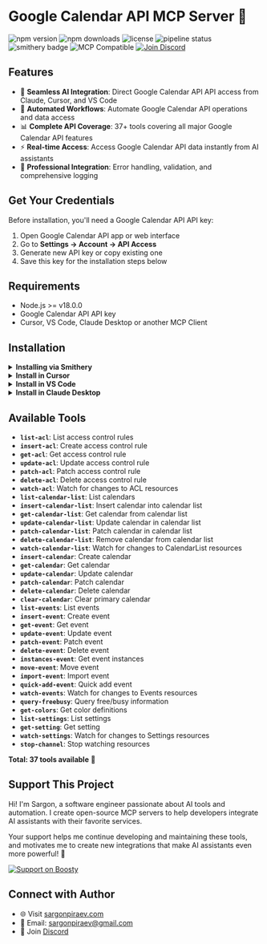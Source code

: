 # Google Calendar API MCP Server 🔧

![npm version](https://img.shields.io/npm/v/@sargonpiraev/google-tasks-mcp-server)
![npm downloads](https://img.shields.io/npm/dw/@sargonpiraev/google-tasks-mcp-server)
![license](https://img.shields.io/github/license/sargonpiraev/google-tasks-mcp-server)
![pipeline status](https://gitlab.com/sargonpiraev/google-tasks-mcp-server/badges/main/pipeline.svg)
![smithery badge](https://smithery.ai/badge/@sargonpiraev/google-tasks-mcp-server)
![MCP Compatible](https://img.shields.io/badge/MCP-Compatible-blue)
[![Join Discord](https://img.shields.io/discord/1331631275464671347?color=7289da&label=Discord&logo=discord)](https://discord.gg/ZsWGxRGj)

## Features

- 🔌 **Seamless AI Integration**: Direct Google Calendar API API access from Claude, Cursor, and VS Code
- 🤖 **Automated Workflows**: Automate Google Calendar API operations and data access
- 📊 **Complete API Coverage**: 37+ tools covering all major Google Calendar API features
- ⚡ **Real-time Access**: Access Google Calendar API data instantly from AI assistants
- 🔧 **Professional Integration**: Error handling, validation, and comprehensive logging

## Get Your Credentials

Before installation, you'll need a Google Calendar API API key:

1. Open Google Calendar API app or web interface
2. Go to **Settings → Account → API Access**
3. Generate new API key or copy existing one
4. Save this key for the installation steps below

## Requirements

- Node.js >= v18.0.0
- Google Calendar API API key
- Cursor, VS Code, Claude Desktop or another MCP Client

## Installation

<details>
<summary><b>Installing via Smithery</b></summary>

To install Google Calendar API MCP Server for any client automatically via [Smithery](https://smithery.ai):

```bash
npx -y @smithery/cli@latest install @sargonpiraev/google-tasks-mcp-server --client <CLIENT_NAME>
```

</details>

<details>
<summary><b>Install in Cursor</b></summary>

#### Cursor One-Click Installation

[![Install MCP Server](https://cursor.com/deeplink/mcp-install-dark.svg)](https://cursor.com/install-mcp?name=@sargonpiraev/google-tasks-mcp-server&config=)

#### Manual Configuration

Add to your Cursor `~/.cursor/mcp.json` file:

```json
{
  "mcpServers": {
    "google-tasks-mcp-server": {
      "command": "npx",
      "args": ["-y", "@sargonpiraev/google-tasks-mcp-server"],
      "env": {
        "GOOGLE-TASKS_CLIENT_ID": "your-google-tasks_client_id",
        "GOOGLE-TASKS_CLIENT_SECRET": "your-google-tasks_client_secret"
      }
    }
  }
}
```

</details>

<details>
<summary><b>Install in VS Code</b></summary>

[![Install in VS Code](https://img.shields.io/badge/VS_Code-Install_MCP-0098FF)](vscode:mcp/install?%7B%22name%22%3A%22google-tasks-mcp-server%22%2C%22command%22%3A%22npx%22%2C%22args%22%3A%5B%22-y%22%2C%22@sargonpiraev/google-tasks-mcp-server%22%5D%7D)

Or add manually to your VS Code settings:

```json
"mcp": {
  "servers": {
    "google-tasks-mcp-server": {
      "type": "stdio",
      "command": "npx",
      "args": ["-y", "@sargonpiraev/google-tasks-mcp-server"],
      "env": {
        "GOOGLE-TASKS_CLIENT_ID": "your-google-tasks_client_id",
        "GOOGLE-TASKS_CLIENT_SECRET": "your-google-tasks_client_secret"
      }
    }
  }
}
```

</details>

<details>
<summary><b>Install in Claude Desktop</b></summary>

Add to your `claude_desktop_config.json`:

```json
{
  "mcpServers": {
    "google-tasks-mcp-server": {
      "command": "npx",
      "args": ["-y", "@sargonpiraev/google-tasks-mcp-server"],
      "env": {
        "GOOGLE-TASKS_CLIENT_ID": "your-google-tasks_client_id",
        "GOOGLE-TASKS_CLIENT_SECRET": "your-google-tasks_client_secret"
      }
    }
  }
}
```

</details>

## Available Tools

- **`list-acl`**: List access control rules
- **`insert-acl`**: Create access control rule
- **`get-acl`**: Get access control rule
- **`update-acl`**: Update access control rule
- **`patch-acl`**: Patch access control rule
- **`delete-acl`**: Delete access control rule
- **`watch-acl`**: Watch for changes to ACL resources
- **`list-calendar-list`**: List calendars
- **`insert-calendar-list`**: Insert calendar into calendar list
- **`get-calendar-list`**: Get calendar from calendar list
- **`update-calendar-list`**: Update calendar in calendar list
- **`patch-calendar-list`**: Patch calendar in calendar list
- **`delete-calendar-list`**: Remove calendar from calendar list
- **`watch-calendar-list`**: Watch for changes to CalendarList resources
- **`insert-calendar`**: Create calendar
- **`get-calendar`**: Get calendar
- **`update-calendar`**: Update calendar
- **`patch-calendar`**: Patch calendar
- **`delete-calendar`**: Delete calendar
- **`clear-calendar`**: Clear primary calendar
- **`list-events`**: List events
- **`insert-event`**: Create event
- **`get-event`**: Get event
- **`update-event`**: Update event
- **`patch-event`**: Patch event
- **`delete-event`**: Delete event
- **`instances-event`**: Get event instances
- **`move-event`**: Move event
- **`import-event`**: Import event
- **`quick-add-event`**: Quick add event
- **`watch-events`**: Watch for changes to Events resources
- **`query-freebusy`**: Query free/busy information
- **`get-colors`**: Get color definitions
- **`list-settings`**: List settings
- **`get-setting`**: Get setting
- **`watch-settings`**: Watch for changes to Settings resources
- **`stop-channel`**: Stop watching resources

**Total: 37 tools available** 🎯

## Support This Project

Hi! I'm Sargon, a software engineer passionate about AI tools and automation. I create open-source MCP servers to help developers integrate AI assistants with their favorite services.

Your support helps me continue developing and maintaining these tools, and motivates me to create new integrations that make AI assistants even more powerful! 🚀

[![Support on Boosty](https://img.shields.io/badge/Support-Boosty-orange?logo=data:image/svg+xml;base64,PHN2ZyB3aWR0aD0iMjQiIGhlaWdodD0iMjQiIHZpZXdCb3g9IjAgMCAyNCAyNCIgZmlsbD0ibm9uZSIgeG1sbnM9Imh0dHA6Ly93d3cudzMub3JnLzIwMDAvc3ZnIj4KPHBhdGggZD0iTTEyIDJMMTMuMDkgOC4yNkwyMCA5TDEzLjA5IDE1Ljc0TDEyIDIyTDEwLjkxIDE1Ljc0TDQgOUwxMC45MSA4LjI2TDEyIDJaIiBmaWxsPSJ3aGl0ZSIvPgo8L3N2Zz4K)](https://boosty.to/sargonpiraev)

## Connect with Author

- 🌐 Visit [sargonpiraev.com](https://sargonpiraev.com)
- 📧 Email: [sargonpiraev@gmail.com](mailto:sargonpiraev@gmail.com)
- 💬 Join [Discord](https://discord.gg/ZsWGxRGj)
